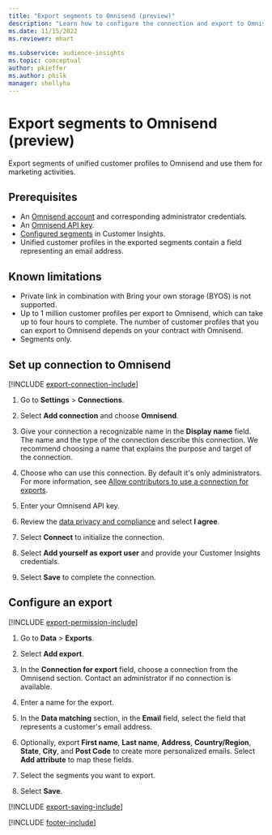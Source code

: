 ```yaml
---
title: "Export segments to Omnisend (preview)"
description: "Learn how to configure the connection and export to Omnisend."
ms.date: 11/15/2022
ms.reviewer: mhart

ms.subservice: audience-insights
ms.topic: conceptual
author: pkieffer
ms.author: philk
manager: shellyha
---
```


# Export segments to Omnisend (preview)

Export segments of unified customer profiles to Omnisend and use them for marketing activities.

## Prerequisites

- An [Omnisend account](https://www.omnisend.com/) and corresponding administrator credentials.
- An [Omnisend API key](https://support.omnisend.com/en/articles/1061890-generating-api-key).
- [Configured segments](segments.md) in Customer Insights.
- Unified customer profiles in the exported segments contain a field representing an email address.

## Known limitations

- Private link in combination with Bring your own storage (BYOS) is not supported.
- Up to 1 million customer profiles per export to Omnisend, which can take up to four hours to complete. The number of customer profiles that you can export to Omnisend depends on your contract with Omnisend.
- Segments only.

## Set up connection to Omnisend

[!INCLUDE [export-connection-include](includes/export-connection-admn.md)]

1. Go to **Settings** > **Connections**.

1. Select **Add connection** and choose **Omnisend**.

1. Give your connection a recognizable name in the **Display name** field. The name and the type of the connection describe this connection. We recommend choosing a name that explains the purpose and target of the connection.

1. Choose who can use this connection. By default it's only administrators. For more information, see [Allow contributors to use a connection for exports](connections.md#allow-contributors-to-use-a-connection-for-exports).

1. Enter your Omnisend API key.

1. Review the [data privacy and compliance](connections.md#data-privacy-and-compliance) and select **I agree**.

1. Select **Connect** to initialize the connection.

1. Select **Add yourself as export user** and provide your Customer Insights credentials.

1. Select **Save** to complete the connection.

## Configure an export

[!INCLUDE [export-permission-include](includes/export-permission.md)]

1. Go to **Data** > **Exports**.

1. Select **Add export**.

1. In the **Connection for export** field, choose a connection from the Omnisend section. Contact an administrator if no connection is available.

1. Enter a name for the export.

1. In the **Data matching** section, in the **Email** field, select the field that represents a customer's email address.

1. Optionally, export **First name**, **Last name**, **Address**, **Country/Region**, **State**, **City**, and **Post Code** to create more personalized emails. Select **Add attribute** to map these fields.

1. Select the segments you want to export.

1. Select **Save**.

[!INCLUDE [export-saving-include](includes/export-saving.md)]

[!INCLUDE [footer-include](includes/footer-banner.md)]

